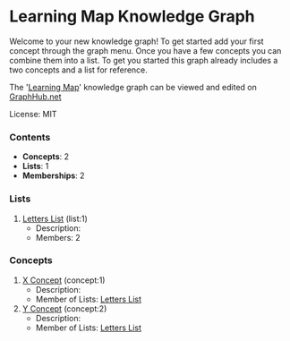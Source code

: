 # Learning Map Knowledge Graph

Welcome to your new knowledge graph! To get started add your first concept through the graph menu. Once you have a few concepts you can combine them into a list. To get you started this graph already includes a two concepts and a list for reference.

The '[Learning Map](https://graphhub.net/learning-map)' knowledge graph can be viewed and edited on [GraphHub.net](https://graphhub.net)

License: MIT
### Contents
- **Concepts**: 2
- **Lists**: 1
- **Memberships**: 2
### Lists
1. [Letters List](/learning-map/list/letters-list?id=1) (list:1)
   - Description: 
   - Members: 2
### Concepts
1. [X Concept](/learning-map/concept/x-concept?id=1) (concept:1)
   - Description: 
   - Member of Lists: [Letters List](/learning-map/list/letters-list?id=1)
1. [Y Concept](/learning-map/concept/y-concept?id=2) (concept:2)
   - Description: 
   - Member of Lists: [Letters List](/learning-map/list/letters-list?id=1)
